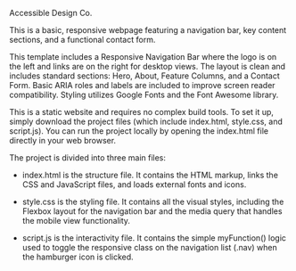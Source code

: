 Accessible Design Co.

This is a basic, responsive webpage featuring a navigation bar, key content sections, and a functional contact form. 

This template includes a Responsive Navigation Bar where the logo is on the left and links are on the right for desktop views. The layout is clean and includes standard sections: Hero, About, Feature Columns, and a Contact Form. Basic ARIA roles and labels are included to improve screen reader compatibility. Styling utilizes Google Fonts and the Font Awesome library.

This is a static website and requires no complex build tools. To set it up, simply download the project files (which include index.html, style.css, and script.js). You can run the project locally by opening the index.html file directly in your web browser.

The project is divided into three main files:

- index.html is the structure file. It contains the HTML markup, links the CSS and JavaScript files, and loads external fonts and icons.

- style.css is the styling file. It contains all the visual styles, including the Flexbox layout for the navigation bar and the media query that handles the mobile view functionality.

- script.js is the interactivity file. It contains the simple myFunction() logic used to toggle the responsive class on the navigation list (.nav) when the hamburger icon is clicked.

